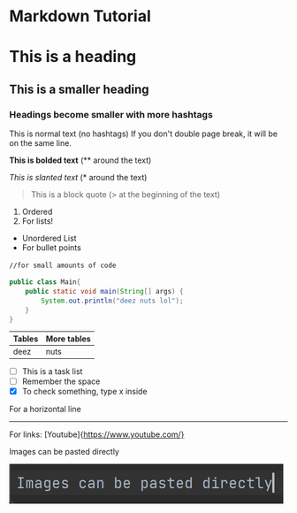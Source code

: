 # Markdown Tutorial

# This is a heading

## This is a smaller heading

### Headings become smaller with more hashtags

This is normal text (no hashtags)
If you don't double page break, it will be on the same line.

**This is bolded text** (** around the text)

*This is slanted text* (* around the text)

>This is a block quote (> at the beginning of the text)

1. Ordered
2. For lists!

- Unordered List
- For bullet points

`//for small amounts of code`

```java
public class Main{
    public static void main(String[] args) {
        System.out.println("deez nuts lol");
    }
}
```

|Tables | More tables |
|-------|-------------|
|deez   | nuts        |

- [ ] This is a task list
- [ ] Remember the space
- [x] To check something, type x inside

For a horizontal line

---

For links:
[Youtube]{https://www.youtube.com/}

Images can be pasted directly

![img.png](img.png)
